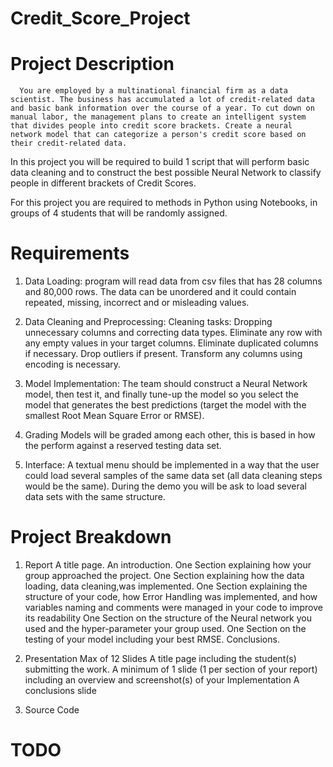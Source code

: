 # Credit_Score_Project

   # Project Description
      You are employed by a multinational financial firm as a data scientist. The business has accumulated a lot of credit-related data and basic bank information over the course of a year. To cut down on manual labor, the management plans to create an intelligent system that divides people into credit score brackets. Create a neural network model that can categorize a person's credit score based on their credit-related data.

In this project you will be required to build 1 script that will perform basic data cleaning and to construct the best possible Neural Network to classify people in different brackets of Credit Scores.

For this project you are required to methods in Python using Notebooks, in groups of 4 students that will be randomly assigned.

   # Requirements 
   1) Data Loading: program will read data from csv files that has 28 columns and 80,000 rows. The data can be unordered and it could contain repeated, missing, incorrect and or misleading       values.
   
   2) Data Cleaning and Preprocessing:
        Cleaning tasks:
          Dropping unnecessary columns and correcting data types.
          Eliminate any row with any empty values in your target columns.
          Eliminate duplicated columns if necessary.
          Drop outliers if present.
          Transform any columns using encoding is necessary.
   
   3) Model Implementation: The team should construct a Neural Network model, then test it, and finally tune-up the model so you select the model that generates
      the best predictions (target the model with the smallest Root Mean Square Error or RMSE).
   
   4) Grading Models will be graded among each other, this is based in how the perform against a reserved testing data set.
   
   5) Interface: A textual menu should be implemented in a way that the user could load several samples of the same data set (all data cleaning steps would be the same). During the demo          you will be ask to load several data sets with the same structure.

   # Project Breakdown
   1) Report 
      A title page.
      An introduction.
      One Section explaining how your group approached the project.
      One Section explaining how the data loading, data cleaning,was implemented.
      One Section explaining the structure of your code, how Error Handling was implemented, and how variables naming and comments were managed in your code to improve its readability
      One Section on the structure of the Neural network you used and the hyper-parameter your group used.
      One Section on the testing of your model including your best RMSE.
      Conclusions.

   2) Presentation
       Max of 12 Slides
       A title page including the student(s) submitting the work.
       A minimum of 1 slide (1 per section of your report) including an overview and screenshot(s) of your Implementation
       A conclusions slide

   3) Source Code

   # TODO
      

